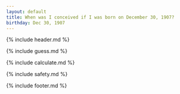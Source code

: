```yaml
---
layout: default
title: When was I conceived if I was born on December 30, 1907?
birthday: Dec 30, 1907
---
```


{% include header.md %}

{% include guess.md %}

{% include calculate.md %}

{% include safety.md %}

{% include footer.md %}



